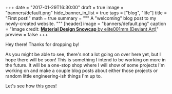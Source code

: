 +++
date = "2017-01-29T16:30:00"
draft = true
image = "banners/default.png"
hide_banner_in_list = true
tags = ["blog", "life"]
title = "First post!"
math = true
summary = """
A "welcoming" blog post to my newly-created website. 
"""
[header]
image = "banners/default.png"
caption = "Image credit: [**Material Design Snowcap** by elite001mm (Deviant Art)](https://www.deviantart.com/elite001mm)"
preview = false
+++

Hey there! Thanks for dropping by!

As you might be able to see, there's not a lot going on over here yet, but I hope there will be soon! This is something I intend to be working on more in the future. It will be a one-stop shop where I will show of some projects I'm working on and make a couple blog posts about either those projects or random little engineering-ish things I'm up to.

Let's see how this goes!

